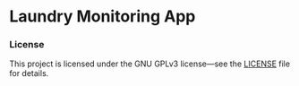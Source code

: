 # Laundry Monitoring App

### License
This project is licensed under the GNU GPLv3 license—see the [LICENSE](LICENSE.txt) file for details.
